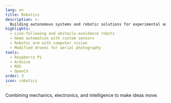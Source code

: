 ```yaml
---
lang: en
title: Robotics
description: >-
  Building autonomous systems and robotic solutions for experimental and practical use cases.
highlights:
  - Line-following and obstacle-avoidance robots
  - Home automation with custom sensors
  - Robotic arm with computer vision
  - Modified drones for aerial photography
tools:
  - Raspberry Pi
  - Arduino
  - ROS
  - OpenCV
order: 3
icon: robotics
---
```


Combining mechanics, electronics, and intelligence to make ideas move.
